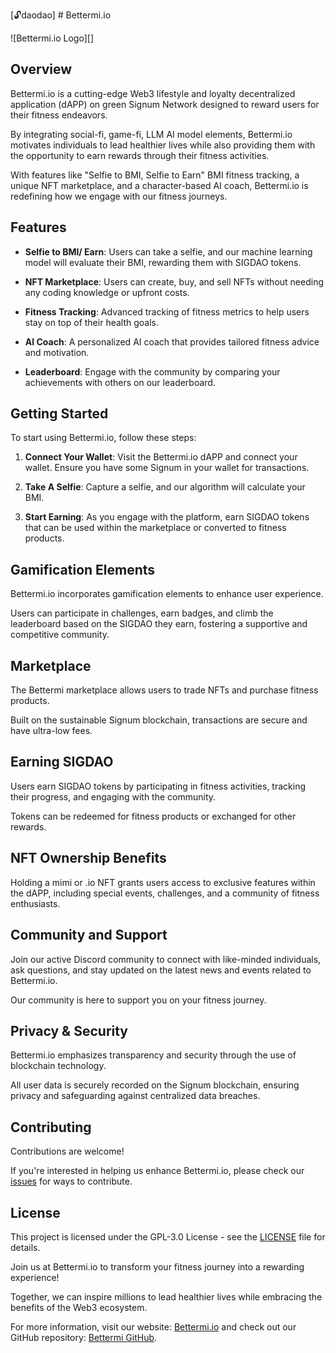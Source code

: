 [🔓daodao] # Bettermi.io

![Bettermi.io Logo][]

## Overview

Bettermi.io is a cutting-edge Web3 lifestyle and loyalty decentralized application (dAPP) on green Signum Network designed to reward users for their fitness endeavors. 

By integrating social-fi, game-fi, LLM AI model elements, Bettermi.io motivates individuals to lead healthier lives while also providing them with the opportunity to earn rewards through their fitness activities. 

With features like "Selfie to BMI, Selfie to Earn" BMI fitness tracking, a unique NFT marketplace, and a character-based AI coach, Bettermi.io is redefining how we engage with our fitness journeys.


## Features

- **Selfie to BMI/ Earn**: Users can take a selfie, and our machine learning model will evaluate their BMI, rewarding them with SIGDAO tokens.  

- **NFT Marketplace**: Users can create, buy, and sell NFTs without needing any coding knowledge or upfront costs.  

- **Fitness Tracking**: Advanced tracking of fitness metrics to help users stay on top of their health goals.  

- **AI Coach**: A personalized AI coach that provides tailored fitness advice and motivation.  

- **Leaderboard**: Engage with the community by comparing your achievements with others on our leaderboard.  

## Getting Started

To start using Bettermi.io, follow these steps:  

1. **Connect Your Wallet**: Visit the Bettermi.io dAPP and connect your wallet. Ensure you have some Signum in your wallet for transactions.  

2. **Take A Selfie**: Capture a selfie, and our algorithm will calculate your BMI.  

3. **Start Earning**: As you engage with the platform, earn SIGDAO tokens that can be used within the marketplace or converted to fitness products.  

## Gamification Elements

Bettermi.io incorporates gamification elements to enhance user experience. 

Users can participate in challenges, earn badges, and climb the leaderboard based on the SIGDAO they earn, fostering a supportive and competitive community.  

## Marketplace

The Bettermi marketplace allows users to trade NFTs and purchase fitness products. 

Built on the sustainable Signum blockchain, transactions are secure and have ultra-low fees.  

## Earning SIGDAO

Users earn SIGDAO tokens by participating in fitness activities, tracking their progress, and engaging with the community. 

Tokens can be redeemed for fitness products or exchanged for other rewards.  

## NFT Ownership Benefits

Holding a mimi or .io NFT grants users access to exclusive features within the dAPP, including special events, challenges, and a community of fitness enthusiasts.  

## Community and Support

Join our active Discord community to connect with like-minded individuals, ask questions, and stay updated on the latest news and events related to Bettermi.io. 

Our community is here to support you on your fitness journey.  


## Privacy & Security

Bettermi.io emphasizes transparency and security through the use of blockchain technology. 

All user data is securely recorded on the Signum blockchain, ensuring privacy and safeguarding against centralized data breaches.  

## Contributing

Contributions are welcome! 

If you're interested in helping us enhance Bettermi.io, please check our [issues](https://github.com/SIGDAO/Bettermi/issues) for ways to contribute.  

## License

This project is licensed under the GPL-3.0 License - see the [LICENSE](LICENSE) file for details.  



Join us at Bettermi.io to transform your fitness journey into a rewarding experience! 

Together, we can inspire millions to lead healthier lives while embracing the benefits of the Web3 ecosystem.  

For more information, visit our website: [Bettermi.io](https://bettermi.io) and check out our GitHub repository: [Bettermi GitHub](https://github.com/SIGDAO/Bettermi).  


